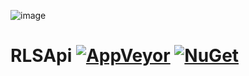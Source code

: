 ![image](http://i.imgur.com/IMOlHRm.png)

RLSApi 
[![AppVeyor](https://img.shields.io/appveyor/ci/AeonLucid/rls-api-csharp/master.svg?maxAge=60)](https://ci.appveyor.com/project/AeonLucid/rls-api-csharp) 
[![NuGet](https://img.shields.io/nuget/v/RLSApi.svg?maxAge=60)](https://www.nuget.org/packages/RLSApi)
===================